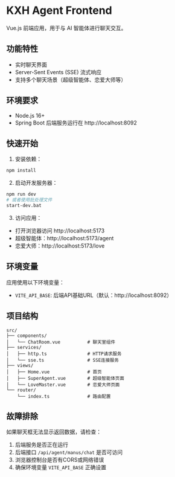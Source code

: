 # KXH Agent Frontend

Vue.js 前端应用，用于与 AI 智能体进行聊天交互。

## 功能特性

- 实时聊天界面
- Server-Sent Events (SSE) 流式响应
- 支持多个聊天场景（超级智能体、恋爱大师等）

## 环境要求

- Node.js 16+
- Spring Boot 后端服务运行在 http://localhost:8092

## 快速开始

1. 安装依赖：
```bash
npm install
```

2. 启动开发服务器：
```bash
npm run dev
# 或者使用批处理文件
start-dev.bat
```

3. 访问应用：
- 打开浏览器访问 http://localhost:5173
- 超级智能体：http://localhost:5173/agent
- 恋爱大师：http://localhost:5173/love

## 环境变量

应用使用以下环境变量：
- `VITE_API_BASE`: 后端API基础URL（默认：http://localhost:8092）

## 项目结构

```
src/
├── components/
│   └── ChatRoom.vue          # 聊天室组件
├── services/
│   ├── http.ts               # HTTP请求服务
│   └── sse.ts                # SSE连接服务
├── views/
│   ├── Home.vue              # 首页
│   ├── SuperAgent.vue        # 超级智能体页面
│   └── LoveMaster.vue        # 恋爱大师页面
└── router/
    └── index.ts              # 路由配置
```

## 故障排除

如果聊天框无法显示返回数据，请检查：

1. 后端服务是否正在运行
2. 后端接口 `/api/agent/manus/chat` 是否可访问
3. 浏览器控制台是否有CORS或网络错误
4. 确保环境变量 `VITE_API_BASE` 正确设置
